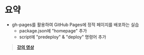 # 요약

- gh-pages를 활용하여 GitHub Pages에 정적 페이지를 배포하는 실습
  - package.json에 "homepage" 추가
  - script에 "predeploy" & "deploy" 명령어 추가

> **[강의 영상](https://youtu.be/HdFbiPkZXR0)**